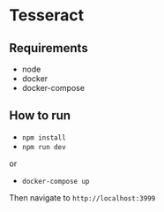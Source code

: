 # Tesseract


## Requirements

- node
- docker
- docker-compose

## How to run

- `npm install`
- `npm run dev`

or 

- `docker-compose up`

Then navigate to `http://localhost:3999`